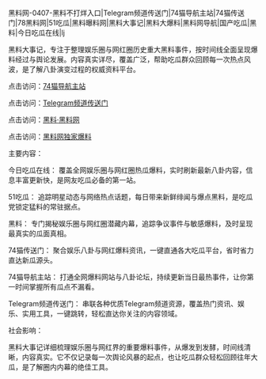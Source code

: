#
黑料网-0407-黑料不打烊入口|Telegram频道传送门|74猫导航主站|74猫传送门|78黑料网|51吃瓜|黑料曝料网|黑料大事记|黑料大爆料|黑料网导航|国产吃瓜|黑料|今日吃瓜在线|lj

黑料大事记，专注于整理娱乐圈与网红圈历史重大黑料事件，按时间线全面呈现爆料经过与舆论发展。内容真实详尽，覆盖广泛，帮助吃瓜群众回顾每一次热点风波，是了解八卦演变过程的权威资料平台。


点击访问：<a href="https://74mao.com/">74猫导航主站</a>

点击访问：<a href="https://74mao.com/">Telegram频道传送门</a>

点击访问：<a href="https://gbs-3wd.pages.dev/">黑料·黑料网</a>

点击访问：<a href="https://jha.pages.dev/">黑料网独家爆料</a>


主要内容：

今日吃瓜在线： 覆盖全网娱乐圈与网红圈热瓜爆料，实时刷新最新八卦内容，信息丰富更新快，是网友吃瓜必备的第一站。

51吃瓜： 追踪明星动态与网络热点话题，每日带来新鲜绯闻与爆点黑料，是吃瓜党锁定猛料的常驻据点。

黑料： 专门揭秘娱乐圈与网红圈潜藏内幕，追踪争议事件与敏感爆料，及时呈现最真实的瓜面真相。

74猫传送门： 聚合娱乐八卦与网红爆料资讯，一键直通各大吃瓜平台，省时省力直达新瓜源头。

74猫导航主站： 打通全网爆料网站与八卦论坛，持续更新当日最热事件，让你第一时间掌握所有瓜点不漏看。

Telegram频道传送门： 串联各种优质Telegram频道资源，覆盖热门资讯、娱乐、实用工具，一键跳转，轻松直达你关注的内容领域。

社会影响：

黑料大事记详细梳理娱乐圈与网红界的重要爆料事件，从爆发到发酵，时间线清晰，内容真实。它不仅记录每一次舆论风暴的起点，也让吃瓜群众轻松回顾往年大瓜，是了解圈内内幕的绝佳工具。

<span style="display:none;">[Canonical link](https://github.com/biesi999/12376 ）</span>
